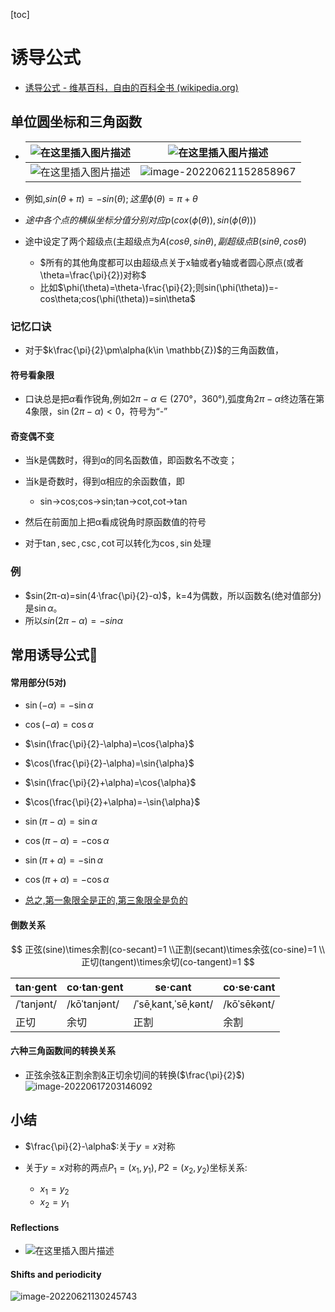[toc]

# 诱导公式

- [诱导公式 - 维基百科，自由的百科全书 (wikipedia.org)](https://zh.wikipedia.org/wiki/诱导公式)

##  单位圆坐标和三角函数

- | ![在这里插入图片描述](https://img-blog.csdnimg.cn/888ebf4f0a3944578db97cdebf3a52df.jpeg) | ![在这里插入图片描述](https://img-blog.csdnimg.cn/8b0764db1187490f9edfd26f9954c294.png) |
  | ------------------------------------------------------------ | ------------------------------------------------------------ |
  | ![在这里插入图片描述](https://img-blog.csdnimg.cn/688dca26cbfa433f9c5d8b5c85492c5f.png) | ![image-20220621152858967](https://img-blog.csdnimg.cn/img_convert/7537432a58a9a7646ba7751694340023.png) |

- 例如,$sin(\theta+\pi)=- sin(\theta);这里\phi(\theta)=\pi+\theta$
- $途中各个点的横纵坐标分值分别对应p(cox(\phi(\theta)),sin(\phi(\theta)))$
- 途中设定了两个超级点(主超级点为$A(cos\theta,sin\theta),副超级点B(sin\theta,cos\theta)$
  - $所有的其他角度都可以由超级点关于x轴或者y轴或者圆心原点(或者\theta=\frac{\pi}{2})对称$
  - 比如$\phi(\theta)=\theta-\frac{\pi}{2};则sin(\phi(\theta))=-cos\theta;cos(\phi(\theta))=sin\theta$

###  记忆口诀

* 对于$k\frac{\pi}{2}\pm\alpha(k\in \mathbb{Z})$的三角函数值，

#### 符号看象限

- 口诀总是把$\alpha$看作锐角,例如$2π-α∈(270°，360°)$,弧度角$2\pi-\alpha$终边落在第4象限，$\sin(2π-α)<0$，符号为“-”

####  奇变偶不变

- 当k是偶数时，得到α的同名函数值，即函数名不改变；
- 当k是奇数时，得到α相应的余函数值，即
  - sin→cos;cos→sin;tan→cot,cot→tan

- 然后在前面加上把α看成锐角时原函数值的符号

- 对于$\tan,\sec,\csc,\cot$可以转化为$\cos,\sin$处理

### 例

- $sin(2π-α)=sin(4·\frac{\pi}{2}-α)$，k=4为偶数，所以函数名(绝对值部分)是$\sin\alpha$。
- 所以$sin(2π-α)=-sinα$

## 常用诱导公式🎈

#### 常用部分(5对)

- $\sin(-\alpha)=-\sin{\alpha}$
- $\cos(-\alpha)=\cos{\alpha}$
- $\sin(\frac{\pi}{2}-\alpha)=\cos{\alpha}$
- $\cos(\frac{\pi}{2}-\alpha)=\sin{\alpha}$
- $\sin(\frac{\pi}{2}+\alpha)=\cos{\alpha}$
- $\cos(\frac{\pi}{2}+\alpha)=-\sin{\alpha}$
- $\sin{(\pi-\alpha)}=\sin{\alpha}$
- $\cos{(\pi-\alpha)}=-\cos{\alpha}$
- $\sin(\pi+\alpha)=-\sin{\alpha}$
- $\cos{(\pi+\alpha)}=-\cos{\alpha}$

- <u>总之,第一象限全是正的,第三象限全是负的</u>



####  倒数关系

$$
 正弦(sine)\times余割(co-secant)=1
 \\正割(secant)\times余弦(co-sine)=1
\\ 正切(tangent)\times余切(co-tangent)=1
$$

| tan·gent   | co·tan·gent  | se·cant             | co·se·cant  |
| ---------- | ------------ | ------------------- | ----------- |
| /ˈtanjənt/ | /kōˈtanjənt/ | /ˈsēˌkant,ˈsēˌkənt/ | /kōˈsēkənt/ |
| 正切       | 余切         | 正割                | 余割        |

####  六种三角函数间的转换关系

- 正弦余弦&正割余割&正切余切间的转换($\frac{\pi}{2}$)
  ![image-20220617203146092](https://img-blog.csdnimg.cn/img_convert/9813733cc3f82528be4040626596e500.png)

## 小结

- $\frac{\pi}{2}-\alpha$:关于$y=x$对称

- 关于$y=x$对称的两点$P_1=(x_1,y_1),P2=(x_2,y_2)$坐标关系:
  - $x_1=y_2$
  - $x_2=y_1$


#### Reflections

- ![在这里插入图片描述](https://img-blog.csdnimg.cn/63574d9c2ce2453bbfb2a446d75f698b.png)

#### Shifts and periodicity

![image-20220621130245743](https://img-blog.csdnimg.cn/img_convert/e02874ea1e8d4853964d924aecbf337b.png)